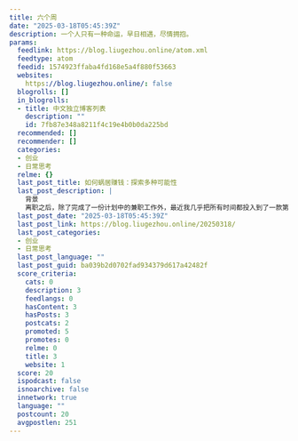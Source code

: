 ```yaml
---
title: 六个周
date: "2025-03-18T05:45:39Z"
description: 一个人只有一种命运，早日相遇，尽情拥抱。
params:
  feedlink: https://blog.liugezhou.online/atom.xml
  feedtype: atom
  feedid: 1574923ffaba4fd168e5a4f880f53663
  websites:
    https://blog.liugezhou.online/: false
  blogrolls: []
  in_blogrolls:
  - title: 中文独立博客列表
    description: ""
    id: 7fb87e348a8211f4c19e4b0b0da225bd
  recommended: []
  recommender: []
  categories:
  - 创业
  - 日常思考
  relme: {}
  last_post_title: 如何蜗居赚钱：探索多种可能性
  last_post_description: |
    背景
    离职之后，除了完成了一份计划中的兼职工作外，最近我几乎把所有时间都投入到了一款第一人称射击游戏中，试图通过这种方式逃避现实问题。
  last_post_date: "2025-03-18T05:45:39Z"
  last_post_link: https://blog.liugezhou.online/20250318/
  last_post_categories:
  - 创业
  - 日常思考
  last_post_language: ""
  last_post_guid: ba039b2d0702fad934379d617a42482f
  score_criteria:
    cats: 0
    description: 3
    feedlangs: 0
    hasContent: 3
    hasPosts: 3
    postcats: 2
    promoted: 5
    promotes: 0
    relme: 0
    title: 3
    website: 1
  score: 20
  ispodcast: false
  isnoarchive: false
  innetwork: true
  language: ""
  postcount: 20
  avgpostlen: 251
---
```

